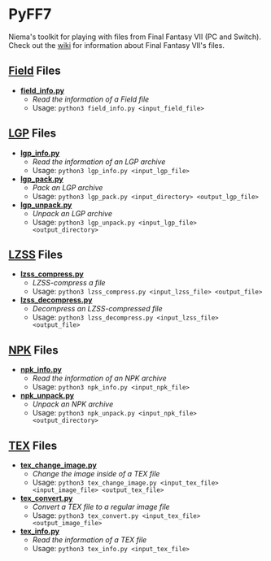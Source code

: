 # PyFF7
Niema's toolkit for playing with files from Final Fantasy VII (PC and Switch). Check out the [wiki](../../wiki) for information about Final Fantasy VII's files.

## [Field](../../wiki/Field-File-Format) Files
* **[field_info.py](field_info.py)**
    * *Read the information of a Field file*
    * Usage: `python3 field_info.py <input_field_file>`

## [LGP](../../wiki/LGP-Format) Files
* **[lgp_info.py](lgp_info.py)**
    * *Read the information of an LGP archive*
    * Usage: `python3 lgp_info.py <input_lgp_file>`
* **[lgp_pack.py](lgp_pack.py)**
    * *Pack an LGP archive*
    * Usage: `python3 lgp_pack.py <input_directory> <output_lgp_file>`
* **[lgp_unpack.py](lgp_unpack.py)**
    * *Unpack an LGP archive*
    * Usage: `python3 lgp_unpack.py <input_lgp_file> <output_directory>`

## [LZSS](../../wiki/LZSS-Format) Files
* **[lzss_compress.py](lzss_compress.py)**
    * *LZSS-compress a file*
    * Usage: `python3 lzss_compress.py <input_lzss_file> <output_file>`
* **[lzss_decompress.py](lzss_decompress.py)**
    * *Decompress an LZSS-compressed file*
    * Usage: `python3 lzss_decompress.py <input_lzss_file> <output_file>`

## [NPK](../../wiki/NPK-Format) Files
* **[npk_info.py](npk_info.py)**
    * *Read the information of an NPK archive*
    * Usage: `python3 npk_info.py <input_npk_file>`
* **[npk_unpack.py](npk_unpack.py)**
    * *Unpack an NPK archive*
    * Usage: `python3 npk_unpack.py <input_npk_file> <output_directory>`

## [TEX](../../wiki/TEX-Format) Files
* **[tex_change_image.py](tex_change_image.py)**
    * *Change the image inside of a TEX file*
    * Usage: `python3 tex_change_image.py <input_tex_file> <input_image_file> <output_tex_file>`
* **[tex_convert.py](tex_convert.py)**
    * *Convert a TEX file to a regular image file*
    * Usage: `python3 tex_convert.py <input_tex_file> <output_image_file>`
* **[tex_info.py](tex_info.py)**
    * *Read the information of a TEX file*
    * Usage: `python3 tex_info.py <input_tex_file>`
